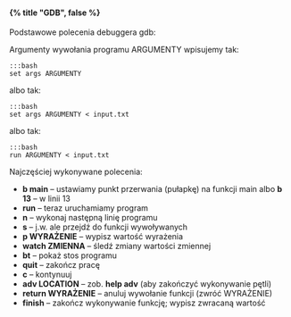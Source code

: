 #### {% title "GDB", false %}

Podstawowe polecenia debuggera gdb:

Argumenty wywołania programu ARGUMENTY wpisujemy tak:

    :::bash
    set args ARGUMENTY

albo tak:

    :::bash
    set args ARGUMENTY < input.txt

albo tak:

    :::bash
    run ARGUMENTY < input.txt

Najczęściej wykonywane polecenia:

* **b main** – ustawiamy punkt przerwania (pułapkę) na funkcji main albo **b 13** – w linii 13
* **run** – teraz uruchamiamy program
* **n** – wykonaj następną linię programu
* **s** – j.w. ale przejdź do funkcji wywoływanych
* **p WYRAŻENIE** – wypisz wartość wyrażenia
* **watch ZMIENNA** – śledź zmiany wartości zmiennej
* **bt** – pokaż stos programu
* **quit** – zakończ pracę
* **c** – kontynuuj
* **adv LOCATION** – zob. **help adv** (aby zakończyć wykonywanie pętli)
* **return WYRAŻENIE** – anuluj wywołanie funkcji (zwróć WYRAŻENIE)
* **finish** – zakończ wykonywanie funkcję; wypisz zwracaną wartość
